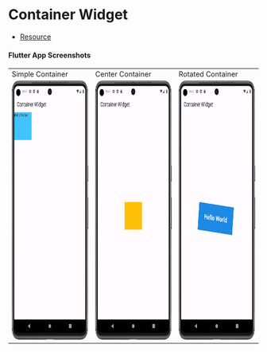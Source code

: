 # Container Widget

- [Resource](https://api.flutter.dev/flutter/widgets/Container-class.html)

#### Flutter App Screenshots

<table>
  <tr>
    <td>Simple Container</td>
     <td>Center Container</td>
     <td>Rotated Container</td>
  </tr>
  <tr>
    <td><img src="Assets/simple_container.png" width=250 height=520></td>
    <td><img src="Assets/center_container.png" width=250 height=520></td>
    <td><img src="Assets/rotated_container.png" width=250 height=520></td>
  </tr>
 </table>
